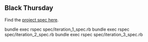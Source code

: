 ## Black Thursday

Find the [project spec here](https://github.com/turingschool/curriculum/blob/master/source/projects/black_thursday.markdown).

bundle exec rspec spec/iteration_1_spec.rb
bundle exec rspec spec/iteration_2_spec.rb
bundle exec rspec spec/iteration_3_spec.rb
